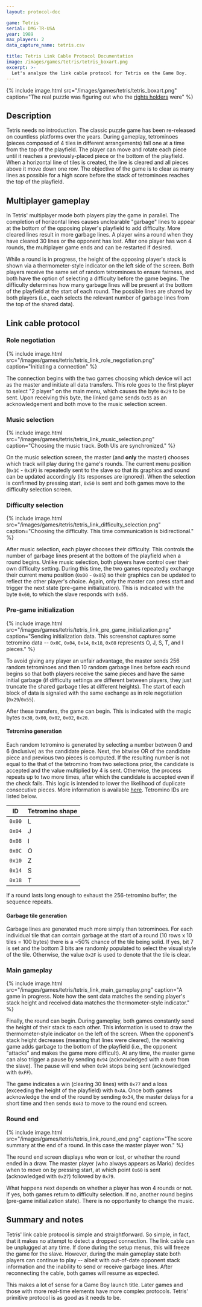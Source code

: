 ```yaml
---
layout: protocol-doc

game: Tetris
serial: DMG-TR-USA
year: 1989
max_players: 2
data_capture_name: tetris.csv

title: Tetris Link Cable Protocol Documentation
image: /images/games/tetris/tetris_boxart.png
excerpt: >-
  Let's analyze the link cable protocol for Tetris on the Game Boy.
---
```


{%
   include image.html
   src="/images/games/tetris/tetris_boxart.png"
   caption="The real puzzle was figuring out who the [rights holders](https://en.wikipedia.org/wiki/Tetris#History) were"
%}

## Description

Tetris needs no introduction. The classic puzzle game has been re-released on
countless platforms over the years. During gameplay, tetrominoes (pieces
composed of 4 tiles in different arrangements) fall one at a time from the top
of the playfield. The player can move and rotate each piece until it reaches a
previously-placed piece or the bottom of the playfield. When a horizontal line
of tiles is created, the line is cleared and all pieces above it move down one
row. The objective of the game is to clear as many lines as possible for a high
score before the stack of tetrominoes reaches the top of the playfield.

## Multiplayer gameplay

In Tetris' multiplayer mode both players play the game in parallel. The
completion of horizontal lines causes unclearable "garbage" lines to appear at
the bottom of the opposing player's playfield to add difficulty. More cleared
lines result in more garbage lines. A player wins a round when they have cleared
30 lines or the opponent has lost. After one player has won 4 rounds, the
multiplayer game ends and can be restarted if desired.

While a round is in progress, the height of the opposing player's stack is
shown via a thermometer-style indicator on the left side of the screen. Both
players receive the same set of random tetrominoes to ensure fairness, and both
have the option of selecting a difficulty before the game begins. The difficulty
determines how many garbage lines will be present at the bottom of the playfield
at the start of each round. The possible lines are shared by both players (i.e.,
each selects the relevant number of garbage lines from the top of the shared
data).

## Link cable protocol

### Role negotiation

{%
   include image.html
   src="/images/games/tetris/tetris_link_role_negotiation.png"
   caption="Initiating a connection"
%}

The connection begins with the two games choosing which device will act as the
master and initiate all data transfers. This role goes to the first player to
select "2 player" on the main menu, which causes the byte `0x29` to be sent.
Upon receiving this byte, the linked game sends `0x55` as an acknowledgement and
both move to the music selection screen.

### Music selection

{%
   include image.html
   src="/images/games/tetris/tetris_link_music_selection.png"
   caption="Choosing the music track. Both UIs are synchronized."
%}

On the music selection screen, the master (and **only** the master) chooses which
track will play during the game's rounds. The current menu position (`0x1C` -
`0x1F`) is repeatedly sent to the slave so that its graphics and sound can be
updated accordingly (its responses are ignored). When the selection is
confirmed by pressing start, `0x50` is sent and both games move to the
difficulty selection screen.

### Difficulty selection

{%
   include image.html
   src="/images/games/tetris/tetris_link_difficulty_selection.png"
   caption="Choosing the difficulty. This time communication is bidirectional."
%}

After music selection, each player chooses their difficulty. This controls the
number of garbage lines present at the bottom of the playfield when a round
begins. Unlike music selection, both players have control over their own
difficulty setting. During this time, the two games repeatedly exchange their
current menu position (`0x00` - `0x05`) so their graphics can be updated to
reflect the other player's choice. Again, only the master can press start and
trigger the next state (pre-game initialization). This is indicated with the
byte `0x60`, to which the slave responds with `0x55`.

### Pre-game initialization

{%
   include image.html
   src="/images/games/tetris/tetris_link_pre_game_initialization.png"
   caption="Sending initialization data. This screenshot captures some tetromino data -- `0x0C`, `0x04`, `0x14`, `0x18`, `0x08` represents O, J, S, T, and I pieces."
%}

To avoid giving any player an unfair advantage, the master sends 256 random
tetrominoes and then 10 random garbage lines before each round begins so that
both players receive the same pieces and have the same initial garbage (if
difficulty settings are different between players, they just truncate the shared
garbage tiles at different heights). The start of each block of data is signaled
with the same exchange as in role negotiation (`0x29`/`0x55`).

After these transfers, the game can begin. This is indicated with the magic bytes
`0x30`, `0x00`, `0x02`, `0x02`, `0x20`.

#### Tetromino generation

Each random tetromino is generated by selecting a number between 0 and 6
(inclusive) as the candidate piece. Next, the bitwise OR of the candidate piece
and previous two pieces is computed. If the resulting number is not equal to the
that of the tetromino from two selections prior, the candidate is accepted and
the value multiplied by 4 is sent. Otherwise, the process repeats up to two more
times, after which the candidate is accepted even if the check fails. This logic
is intended to lower the likelihood of duplicate consecutive pieces. More
information is available
[here](https://harddrop.com/wiki/Tetris_(Game_Boy)#Randomizer). Tetromino IDs
are listed below.

|ID    |Tetromino shape|
|------|---------------|
|`0x00`| L             |
|`0x04`| J             |
|`0x08`| I             |
|`0x0C`| O             |
|`0x10`| Z             |
|`0x14`| S             |
|`0x18`| T             |

If a round lasts long enough to exhaust the 256-tetromino buffer, the sequence
repeats.

#### Garbage tile generation

Garbage lines are generated much more simply than tetrominoes. For each
individual tile that can contain garbage at the start of a round (10 rows x 10
tiles = 100 bytes) there is a ~50% chance of the tile being solid. If yes, bit 7
is set and the bottom 3 bits are randomly populated to select the visual style
of the tile. Otherwise, the value `0x2F` is used to denote that the tile is
clear.

### Main gameplay

{%
   include image.html
   src="/images/games/tetris/tetris_link_main_gameplay.png"
   caption="A game in progress. Note how the sent data matches the sending player's stack height and received data matches the thermometer-style indicator."
%}

Finally, the round can begin. During gameplay, both games constantly send the
height of their stack to each other. This information is used to draw the
thermometer-style indicator on the left of the screen. When the opponent's stack
height decreases (meaning that lines were cleared), the receiving game adds
garbage to the bottom of the playfield (i.e., the opponent "attacks" and makes
the game more difficult). At any time, the master game can also trigger a pause
by sending `0x94` (acknowledged with a `0x00` from the slave). The pause will
end when `0x94` stops being sent (acknowledged with `0xFF`).

The game indicates a win (clearing 30 lines) with `0x77` and a loss (exceeding
the height of the playfield) with `0xAA`. Once both games acknowledge the end of
the round by sending `0x34`, the master delays for a short time and then sends
`0x43` to move to the round end screen.

### Round end

{%
   include image.html
   src="/images/games/tetris/tetris_link_round_end.png"
   caption="The score summary at the end of a round. In this case the master player won."
%}

The round end screen displays who won or lost, or whether the round ended in a
draw. The master player (who always appears as Mario) decides when to move on
by pressing start, at which point `0x60` is sent (acknowledged with `0x27`)
followed by `0x79`.

What happens next depends on whether a player has won 4 rounds or not. If
yes, both games return to difficulty selection. If no, another round begins
(pre-game initialization state). There is no opportunity to change the music.

## Summary and notes

Tetris' link cable protocol is simple and straightforward. So simple, in fact,
that it makes no attempt to detect a dropped connection. The link cable can be
unplugged at any time. If done during the setup menus, this will freeze the
game for the slave. However, during the main gameplay state both players can
continue to play -- albeit with out-of-date opponent stack information and the
inability to send or receive garbage lines. After reconnecting the cable, both
games will resume as expected.

This makes a lot of sense for a Game Boy launch title. Later games and those
with more real-time elements have more complex protocols. Tetris' primitive
protocol is as good as it needs to be.
